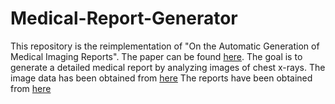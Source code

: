 # Medical-Report-Generator
This repository is the reimplementation of "On the Automatic Generation of Medical Imaging Reports". The paper can be found [here](https://arxiv.org/abs/1711.08195). The goal is to generate a detailed medical report by analyzing images of chest x-rays.
The image data has been obtained from [here](https://academictorrents.com/details/5a3a439df24931f410fac269b87b050203d9467d)
The reports have been obtained from [here](https://academictorrents.com/details/66450ba52ba3f83fbf82ef9c91f2bde0e845aba9)
